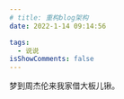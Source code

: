 ```yaml
---
# title: 重构blog架构
date: 2022-1-14 09:14:56

tags:
  - 说说
isShowComments: false
---
```



梦到周杰伦来我家借大板儿锹。
